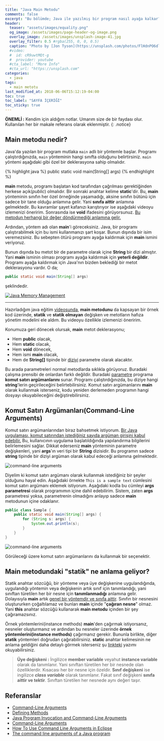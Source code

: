```yaml
---
title: "Java Main Metodu"
comments: false
excerpt: "Bu bölümde; Java ile yazılmış bir program nasıl ayağa kalkar? Programı ayağa kaldıracak metot için gerekli asgari şartlar nelerdir? gibi soruları cevaplamaya çalışacağız"
header:
  teaser: "assets/images/equality.png"
  og_image: /assets/images/page-header-og-image.png
  overlay_image: /assets/images/unsplash-image-41.jpg
  overlay_filter: 0.5 #rgba(255, 0, 0, 0.5)
  caption: "Photo by [Jon Tyson](https://unsplash.com/photos/FlHdnPO6dlw) on Unsplash"
  #video:
  #  id: cR9uwtMQt-g
  #  provider: youtube
  #cta_label: "More Info"
  #cta_url: "https://unsplash.com"
categories:
  - java
tags:
  - main metotu
last_modified_at: 2018-06-06T15:12:19-04:00
toc: true
toc_label: "SAYFA İÇERİĞİ"
toc_sticky: true
---
```




**ÖNEMLİ :** Kendim için aldığım notlar. Umarım size de bir faydası olur. Kullanılan her bir makale referans olarak eklenmiştir.
{: .notice}

## Main metodu nedir?

Java'da yazılan bir program mutlaka ``main`` adlı bir yöntemle başlar. Programı çalıştırdığınızda, ``main`` yönteminin hangi sınıfta olduğunu belirtirsiniz. ``main`` yöntemi aşağıdaki gibi özel bir deklerasyona sahip olmalıdır.

{% highlight java %}
public static void main(String[] args)
{% endhighlight %}

**main** metodu, programı başlatan kod tarafından çağrılması gerektiğinden herkese açık(*public*) olmalıdır. Bir sonraki anahtar kelime **static**'dir. Bu, **main** yönteminin sınıfın her özel örneğinde yaşamadığı, aksine sınıfın bütünü için sadece bir tane olduğu anlamına gelir. Yani **sınıfa aittir** anlamına gelmektedir. Bu kavramlar şayet kafanızı karıştırıyor ise aşağıdaki videoyu izlemenizi öneririm. Sonrasında ise **void** ifadesini görüyorsunuz. <u>Bu metodun herhangi bir değer döndürmediği anlamına gelir.</u>

Ardından, yöntem adı olan **main**'i göreceksiniz. Java, bir programı çalıştırabilmek için bu ismi kullanmanızı şart koşar. Bunun dışında bir isim veremezsiniz. Bu sebepten ötürü programı ayağa kaldırmak için **main** ismini veriyoruz.

Bunun dışında bu metot bir de parametre olarak içine **String** bir dizi almıştır. Yani **main** isminin olması programı ayağa kaldırmak için **yeterli değildir**. Programı ayağa kaldırmak için Java'nın bizden beklediği bir metot deklerasyonu vardır. O da;

```java
public static void main(String[] args)
```

şeklindedir.


<a href="https://www.youtube.com/watch?v=cR9uwtMQt-g"><img src="{{ site.url }}{{ site.baseurl }}/assets/images/2018-06-09-Java-static-method/java-statik-nedir.webp" alt="Java Memory Management"></a>

---
Hazırladığım java eğitim [videosunda](https://www.youtube.com/watch?v=cR9uwtMQt-g), **main metodunu** da kapsayan bir örnek kod üzerinde, **statik** ve **statik olmayan** değişken ve metotların hafıza yönetim modelini ele aldım. Bu videoyu özellikle izlemenizi öneririm.

Konumuza geri dönecek olursak, **main** metot deklerasyonu;

* Hem **public** olacak,
* Hem **static** olacak,
* Hem **void** dönecek,
* Hem ismi **main** olacak,
* Hem de **String[]** tipinde bir <u>diziyi</u> parametre olarak alacaktır.

Bu arada parametreleri normal metodlarda sıklıkla görüyoruz. Buradaki çalışma prensibi de onlardan farklı değildir. Buradaki <u>parametre</u> programa **komut satırı argümanlarını** sunar. Programı çalıştırdığınızda, bu diziye hangi **string**'lerin geçirileceğini belirtebilirsiniz. Komut satırı argümanlarını **main** olarak kullanmak isterseniz, kodu yeniden derlemeden programın hangi dosyayı okuyabileceğini değiştirebilirsiniz.

<!-- Kod, ilk ``string``'i içeri alınan argüman dizisinden çıkarmak için sıfırda "args" kullanır. -->

## Komut Satırı Argümanları(Command-Line Arguments)

Komut satırı argümanlarından biraz bahsetmek istiyorum. <u>Bir Java uygulaması, komut satırından istediğiniz sayıda argüman girişini kabul edebilir.</u> Bu, kullanıcının uygulama başlatıldığında yapılandırma bilgilerini belirlemesini sağlar. Dikkat ederseniz **main** yönteminin parametre değişkenleri, yani **args**'ın veri tipi bir **String** dizisidir. Bu programın sadece **string** tipinde bir diziyi argüman olarak kabul edeceği anlamına gelmektedir.

<img src="{{ site.url }}{{ site.baseurl }}/assets/images/2018-06-08-Java-main-method/args.webp" alt="command-line arguments">

Diyelim ki komut satırı argümanı olarak kullanmak istediğiniz bir şeyler olduğunu hayal edin. Aşağıdaki örnekte ``This is a sample text``  cümlesini komut satırı argümanı eklemek istiyorum. Aşağıdaki kodla bu cümleyi **args parametresi** olarak programımın içine dahil edebilirim. Sistem, zaten **args** parametresi yoksa, parametrenin olmadığını anlayıp sadece **main** metodunun içine odaklanır.

``` java
public class Sample {
    public static void main(String[] args) {
        for (String s: args) {
            System.out.println(s);
        }
    }
}
```

<img src="{{ site.url }}{{ site.baseurl }}/assets/images/2018-06-08-Java-main-method/result.webp" alt="command-line arguments">

Görüleceği üzere komut satırı argümanlarını da kullanmak bir seçenektir.


## Main metodundaki "statik" ne anlama geliyor?

Statik anahtar sözcüğü, bir yönteme veya üye değişkenine uygulandığında, uygulandığı yöntemin veya değişkenin artık sınıf için tanımlandığı, yani sınıftan türetilen her bir nesne için **tanımlanmadığı** anlamına gelir. Dolayısıyla **main** artık <u>genel bir yöntemdir ve sınıfa aittir</u>. Sınıfın bir nesnesini oluştururken çoğaltılamaz ve bunları **main** içinde "**çağıran nesne**" olmaz. Yani **this** anahtar sözcüğü kullanarak **main metodu** içinden bir şey çağıramazsınız.

Örnek yöntemlerini(instance methods) **main**'den çağırmak istiyorsanız, nesneler oluşturmanız ve ardından bu nesneler üzerinde **örnek yöntemlerini(instance methods)** çağırmanız gerekir. Bununla birlikte, diğer **statik** yöntemleri doğrudan çağırabilirsiniz. **static** anahtar kelimesinin ne anlama geldiğini daha detaylı görmek isterseniz şu [linkteki](/java/Java-static-method/) yazımı okuyabilirsiniz.


> **Üye değişkeni :** İngilizce **member variable** veyahut **instance variable** olarak da tanımlanır. Yani sınıftan türetilen her bir nesnede olan özelliklerdir. Kısacası her bir nesne için özeldir. **Sınıf değişkeni** ise ingilizce ***class variable*** olarak tanımlanır. Fakat sınıf değişkeni **sınıfa aittir ve tektir**. Sınıftan türetilen her nesnede aynı değeri taşır.

## Referanslar

* [Command-Line Arguments](https://docs.oracle.com/javase/tutorial/essential/environment/cmdLineArgs.html)
* [Defining Methods](https://docs.oracle.com/javase/tutorial/java/javaOO/methods.html)
* [Java Program Invocation and Command-Line Arguments](http://courses.cms.caltech.edu/cs11/material/java/donnie/java-main.html#:~:text=The%20classes%20in%20the%20java,num%20%3D%200%3B%20...)
* [Command-Line Arguments](http://www.dickbaldwin.com/java/Java032.htm)
* [How To Use Command Line Arguments in Eclipse](https://www.cs.colostate.edu/helpdocs/eclipseCommLineArgs.html)
* [The command line arguments of a Java program](http://www.mathcs.emory.edu/~cheung/Courses/170/Syllabus/09/command-args.html)

<!-- reference : 126.5-71/69.5 ref25 -->

